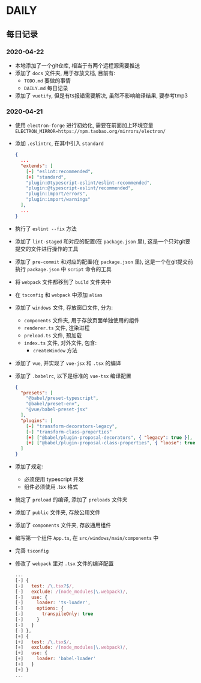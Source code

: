 # DAILY

## 每日记录

### 2020-04-22

- 本地添加了一个git仓库, 相当于有两个远程源需要推送
- 添加了 `docs` 文件夹, 用于存放文档, 目前有:
  - `TODO.md` 要做的事情
  - `DAILY.md` 每日记录
- 添加了 `vuetify`, 但是有ts报错需要解决, 虽然不影响编译结果, 要参考tmp3

### 2020-04-21

- 使用 `electron-forge` 进行初始化, 需要在前面加上环境变量 `ELECTRON_MIRROR=https://npm.taobao.org/mirrors/electron/`
- 添加 `.eslintrc`, 在其中引入 `standard`

  ``` json
  {
    ...
    "extends": [
      [-] "eslint:recommended",
      [+] "standard",
      "plugin:@typescript-eslint/eslint-recommended",
      "plugin:@typescript-eslint/recommended",
      "plugin:import/errors",
      "plugin:import/warnings"
    ],
    ...
  }
  ```

- 执行了 `eslint --fix` 方法
- 添加了 `lint-staged` 和对应的配置(在 `package.json` 里), 这是一个只对git要提交的文件进行操作的工具
- 添加了 `pre-commit` 和对应的配置(在 `package.json` 里), 这是一个在git提交前执行 `package.json` 中 `script` 命令的工具
- 将 `webpack` 文件都移到了 `build` 文件夹中
- 在 `tsconfig` 和 `webpack` 中添加 `alias`
- 添加了 `windows` 文件, 存放窗口文件, 分为:
  - `components` 文件夹, 用于存放页面单独使用的组件
  - `renderer.ts` 文件, 渲染进程
  - `preload.ts` 文件, 预加载
  - `index.ts` 文件, 对外文件, 包含:
    - `createWindow` 方法
- 添加了 `vue`, 并实现了 `vue-jsx` 和 `.tsx` 的编译
- 添加了 `.babelrc`, 以下是标准的 `vue-tsx` 编译配置

  ``` json
  {
    "presets": [
      "@babel/preset-typescript",
      "@babel/preset-env",
      "@vue/babel-preset-jsx"
    ],
    "plugins": [
      [-] "transform-decorators-legacy",
      [-] "transform-class-properties"
      [+] ["@babel/plugin-proposal-decorators", { "legacy": true }],
      [+] ["@babel/plugin-proposal-class-properties", { "loose": true }]
    ]
  }
  ```

- 添加了规定:
  - 必须使用 typescript 开发
  - 组件必须使用 .tsx 格式
- 搞定了 `preload` 的编译, 添加了 `preloads` 文件夹
- 添加了 `public` 文件夹, 存放公用文件
- 添加了 `components` 文件夹, 存放通用组件
- 编写第一个组件 `App.ts`, 在 `src/windows/main/components` 中
- 完善 `tsconfig`
- 修改了 `webpack` 里对 `.tsx` 文件的编译配置

  ``` js
  ...
  [-] {
  [-]   test: /\.tsx?$/,
  [-]   exclude: /(node_modules|\.webpack)/,
  [-]   use: {
  [-]     loader: 'ts-loader',
  [-]     options: {
  [-]       transpileOnly: true
  [-]     }
  [-]   }
  [-] },
  [+] {
  [+]   test: /\.tsx$/,
  [+]   exclude: /(node_modules|\.webpack)/,
  [+]   use: {
  [+]     loader: 'babel-loader'
  [+]   }
  [+] }
  ...
  ```
